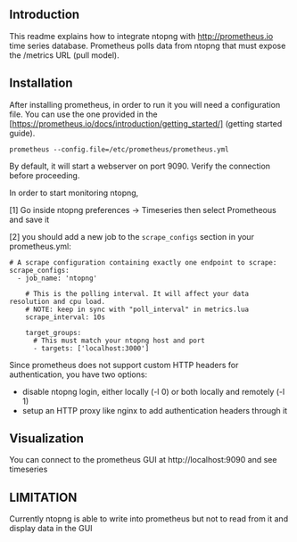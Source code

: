 Introduction
------------
This readme explains how to integrate ntopng with http://prometheus.io time series database.
Prometheus polls data from ntopng that must expose the /metrics URL (pull model).


Installation
------------
After installing prometheus, in order to run it you will need a configuration file.
You can use the one provided in the [https://prometheus.io/docs/introduction/getting_started/] (getting started guide).

```
prometheus --config.file=/etc/prometheus/prometheus.yml
```

By default, it will start a webserver on port 9090. Verify the connection before proceeding.

In order to start monitoring ntopng,

[1] Go inside ntopng preferences -> Timeseries then select Prometheous and save it

[2] you should add a new job to the `scrape_configs` section in your prometheus.yml:

```
# A scrape configuration containing exactly one endpoint to scrape:
scrape_configs:
  - job_name: 'ntopng'

    # This is the polling interval. It will affect your data resolution and cpu load.
    # NOTE: keep in sync with "poll_interval" in metrics.lua
    scrape_interval: 10s

    target_groups:
      # This must match your ntopng host and port
      - targets: ['localhost:3000']
```

Since prometheus does not support custom HTTP headers for authentication, you have two options:
  - disable ntopng login, either locally (-l 0) or both locally and remotely (-l 1)
  - setup an HTTP proxy like nginx to add authentication headers through it


Visualization
-------------
You can connect to the prometheus GUI at http://localhost:9090 and see timeseries


LIMITATION
----------

Currently ntopng is able to write into prometheus but not to read from it and display data in the GUI

